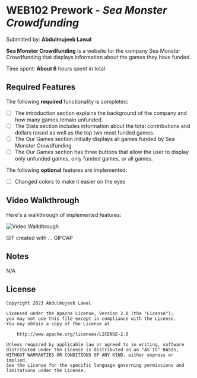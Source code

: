 # WEB102 Prework - *Sea Monster Crowdfunding*

Submitted by: **Abdulmujeeb Lawal**

**Sea Monster Crowdfunding** is a website for the company Sea Monster Crowdfunding that displays information about the games they have funded.

Time spent: **About 6** hours spent in total

## Required Features

The following **required** functionality is completed:

* [ ] The introduction section explains the background of the company and how many games remain unfunded.
* [ ] The Stats section includes information about the total contributions and dollars raised as well as the top two most funded games.
* [ ] The Our Games section initially displays all games funded by Sea Monster Crowdfunding
* [ ] The Our Games section has three buttons that allow the user to display only unfunded games, only funded games, or all games.

The following **optional** features are implemented:

* [ ] Changed colors to make it easier on the eyes

## Video Walkthrough

Here's a walkthrough of implemented features:

<img src='https://imgur.com/a/ANKmbI4.gif' title='Video Walkthrough' width='' alt='Video Walkthrough' />

<!-- Replace this with whatever GIF tool you used! -->
GIF created with ...  GIFCAP
<!-- Recommended tools:
[Kap](https://getkap.co/) for macOS
[ScreenToGif](https://www.screentogif.com/) for Windows
[peek](https://github.com/phw/peek) for Linux. -->

## Notes

N/A

## License

    Copyright 2023 Abdulmujeeb Lawal

    Licensed under the Apache License, Version 2.0 (the "License");
    you may not use this file except in compliance with the License.
    You may obtain a copy of the License at

        http://www.apache.org/licenses/LICENSE-2.0

    Unless required by applicable law or agreed to in writing, software
    distributed under the License is distributed on an "AS IS" BASIS,
    WITHOUT WARRANTIES OR CONDITIONS OF ANY KIND, either express or implied.
    See the License for the specific language governing permissions and
    limitations under the License.
